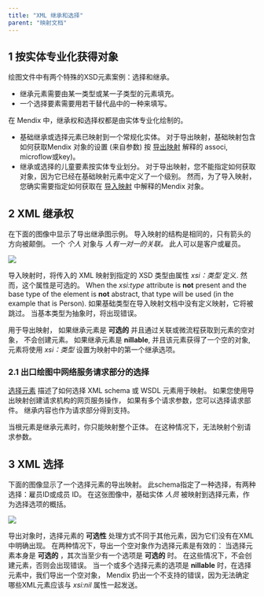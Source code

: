 ```yaml
---
title: "XML 继承和选择"
parent: "映射文档"
---
```


## 1 按实体专业化获得对象

绘图文件中有两个特殊的XSD元素案例：选择和继承。

*   继承元素需要由某一类型或某一子类型的元素填充。
*   一个选择要素需要用若干替代品中的一种来填写。

在 Mendix 中，继承权和选择权都是由实体专业化绘制的。

*   基础继承或选择元素已映射到一个常规化实体。 对于导出映射，基础映射包含如何获取Mendix 对象的设置 (来自参数) 按 [导出映射](export-mappings) 解释的 associ, microflow或key)。
*   继承或选择的儿童要素按实体专业划分。 对于导出映射，您不能指定如何获取对象，因为它已经在基础映射元素中定义了一个级别。 然而，为了导入映射，您确实需要指定如何获取在 [导入映射](import-mappings) 中解释的Mendix 对象。

## 2 XML 继承权

在下面的图像中显示了导出继承图示例。 导入映射的结构是相同的，只有箭头的方向被颠倒。 一个 _个人_ 对象与 _人有一对一的关联。_ 此人可以是客户或雇员。

![](attachments/16713728/16843946.png)

导入映射时，将传入的 XML 映射到指定的 XSD 类型由属性 _xsi：类型_ 定义. 然而，这个属性是可选的。 When the _xsi:type_ attribute is **not** present and the base type of the element is **not** abstract, that type will be used (in the example that is Person). 如果基础类型在导入映射文档中没有定义映射，它将被跳过。 当基本类型为抽象时，将出现错误。

用于导出映射， 如果继承元素是 **可选的** 并且通过关联或微流程获取到元素的空对象， 不会创建元素。 如果继承元素是 **nillable**, 并且该元素获得了一个空的对象, 元素将使用 _xsi：类型_ 设置为映射中的第一个继承选项。

### 2.1 出口绘图中网络服务请求部分的选择

[选择元素](select--elements) 描述了如何选择 XML schema 或 WSDL 元素用于映射。 如果您使用导出映射创建请求机构的网页服务操作， 如果有多个请求参数，您可以选择请求部件。 继承内容也作为请求部分得到支持。

当根元素是继承元素时，你只能映射整个正体。 在这种情况下，无法映射个别请求参数。

## 3 XML 选择

下面的图像显示了一个选择元素的导出映射。 此schema指定了一种选择，有两种选择：雇员ID或成员 ID。 在这张图像中，基础实体 _人员_ 被映射到选择元素，作为选择选项的概括。

![](attachments/16713728/16843945.png)

导出对象时，选择元素的 **可选性** 处理方式不同于其他元素，因为它们没有在XML中明确出现。 在两种情况下，导出一个空对象作为选择元素是有效的： 当选择元素本身是 **可选的** ，其次当至少有一个选项是 **可选的** 时。 在这些情况下，不会创建元素，否则会出现错误。 当一个或多个选择元素的选项是 **nillable** 时，在选择元素中，我们导出一个空对象， Mendix 扔出一个不支持的错误，因为无法确定哪些XML元素应该与 _xsi:nil_ 属性一起发送。
